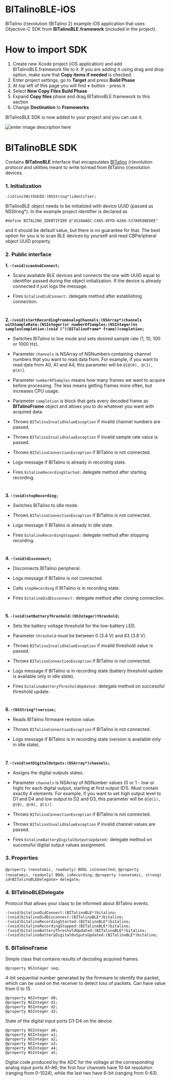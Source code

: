 # BITalinoBLE-iOS
BITalino (r)evolution (BITalino 2) example iOS application that uses Objective-C SDK from **BITalinoBLE.framework** (included in the project).

# How to import SDK
 1. Create new Xcode project (iOS application) and add BITalinoBLE.framework file to it. If you are adding it using drag and drop option, make sure that **Copy items if needed** is checked. 
 2. Enter project settings, go to **Target** and press **Build Phase**
 3. At top left of this page you will find **+** button - press it
 4. Select **New Copy Files Build Phase**
 5. Expand **Copy files** phase and drag BITalinoBLE.framework to this section
 6. Change **Destination** to **Frameworks**

BITalinoBLE SDK is now added to your project and you can use it.

![enter image description here](http://i.imgur.com/StbUzLR.png)

# BITalinoBLE SDK
Contains **BITalinoBLE** interface that encapsulates [BITalino](http://www.bitalino.com) (r)evolution protocol and utilities meant to write to/read from BITalino (r)evolution devices.

### **1. Initialization**

    -(id)initWithUUID:(NSString*)identifier;
    
BITalinoBLE object needs to be initialized with device UUID (passed as NSString*). In the example project identifier is declared as 

    #define BITALINO_IDENTIFIER @"4510AAEC-C465-8FFD-A266-537A9590E6EE"

and it should be default value, but there is no guarantee for that. The best option for you is to scan BLE devices by yourself and read CBPeripheral object UUID property.

### **2. Public interface**

 **1. `-(void)scanAndConnect;`**

+ Scans available BLE devices and connects the one with UUID equal to identifier passed during the object initialization. If the device is already connected it just logs the message. 

+ Fires `bitalinoDidConnect:` delegate method after establishing connection.

#

 **2.`-(void)startRecordingFromAnalogChannels:(NSArray*)channels withSampleRate:(NSInteger)sr numberOfSamples:(NSInteger)ns samplesCompletion:(void (^)(BITalinoFrame* frame))completion;`**
 
+ Switches BITalino to live mode and sets desired sample rate (1, 10, 100 or 1000 Hz). 

+ Parameter `channels` is NSArray of NSNumbers containing channel numbers that you want to read data from. For example, if you want to read data from A0, A1 and A4, this parameter will be `@[@(0), @(1), @(4)]`.

+ Parameter `numberOfSamples` means how many frames we want to acquire before processing. The less means getting frames more often, but increases CPU usage.

+ Parameter `completion` is block that gets every decoded frame as **BITalinoFrame** object and allows you to do whatever you want with acquired data.

+ Throws `BITalinoInvalidValueException` if invalid channel numbers are passed.

+ Throws `BITalinoInvalidValueException` if invalid sample rate value is passed.

+ Throws `BITalinoConnectionException` if BITalino is not connected.

+ Logs message if BITalino is already in recording state.

+ Fires `bitalinoRecordingStarted:` delegate method after starting recording.

#

 **3. `-(void)stopRecording;`**
 
+ Switches BITalino to idle mode.

+ Throws `BITalinoConnectionException` if BITalino is not connected.

+ Logs message if BITalino is already in idle state. 

+ Fires `bitalinoRecordingStopped:` delegate method after stopping recording.

#

**4. `-(void)disconnect;`**

+ Disconnects BITalino peripheral.

+ Logs message if BITalino is not connected.

+ Calls `stopRecording` if BITalino is in recording state.

+ Fires `bitalinoDidDisconnect:` delegate method after closing connection.

#

**5. `-(void)setBatteryThreshold:(NSInteger)threshold;`**

+ Sets the battery voltage threshold for the low-battery LED.

+ Parameter `threshold` must be between 0 (3.4 V) and 63 (3.8 V).

+ Throws `BITalinoInvalidValueException` if invalid threshold value is passed.

+ Throws `BITalinoConnectionException` if BITalino is not connected.

+ Logs message if BITalino is in recording state (battery threshold update is available only in idle state).

+ Fires `bitalinoBatteryThresholdUpdated:` delegate method on successful threshold update.

#

**6. `-(NSString*)version;`**

+ Reads BITalino firmware revision value.

+ Throws `BITalinoConnectionException` if BITalino is not connected.

+ Logs message if BITalino is in recording state (version is available only in idle state).

#

**7. `-(void)setDigitalOutputs:(NSArray*)channels;`**

+ Assigns the digital outputs states.

+ Parameter `channels` is NSArray of NSNumber values (0 or 1 - low or high) for each digital output, starting at first output (D1). Must contain exactly 4 elements. For example, if you want to set high output level to D1 and D4 and low output to D2 and D3, this parameter will be `@[@(1), @(0), @(0), @(1)]`.

+ Throws `BITalinoConnectionException` if BITalino is not connected.

+ Throws `BITalinoInvalidValueException` if invalid channel values are passed.

+ Fires `bitalinoBatteryDigitalOutputsUpdated:` delegate method on successful digital output values assignment.


### **3. Properties**

 `@property (nonatomic, readonly) BOOL isConnected;`
 `@property (nonatomic, readonly) BOOL isRecording;`
 `@property (nonatomic, strong) id<BITalinoBLEDelegate> delegate;`


### **4. BITalinoBLEDelegate**
Protocol that allows your class to be informed about BITalino events.

    -(void)bitalinoDidConnect:(BITalinoBLE*)bitalino;
    -(void)bitalinoDidDisconnect:(BITalinoBLE*)bitalino;
    -(void)bitalinoRecordingStarted:(BITalinoBLE*)bitalino;
    -(void)bitalinoRecordingStopped:(BITalinoBLE*)bitalino;
    -(void)bitalinoBatteryThresholdUpdated:(BITalinoBLE*)bitalino;
    -(void)bitalinoBatteryDigitalOutputsUpdated:(BITalinoBLE*)bitalino;


### **5. BITalinoFrame**

Simple class that contains results of decoding acquired frames.
 
    @property NSInteger seq;
 
 
4-bit sequential number generated by the firmware to identify the packet, which can be used on the receiver to detect loss of packets. Can have value from 0  to 15.

    @property NSInteger d0;
    @property NSInteger d1;
    @property NSInteger d2;
    @property NSInteger d3;

State of the digital input ports D1-D4 on the device.

    @property NSInteger a0;
    @property NSInteger a1;
    @property NSInteger a2;
    @property NSInteger a3;
    @property NSInteger a4;
    @property NSInteger a5;

Digital code produced by the ADC for the voltage at the corresponding analog input ports A1-A6; the first four channels have 10-bit resolution (ranging from 0-1024), while the last two have 6-bit (ranging from 0-63).